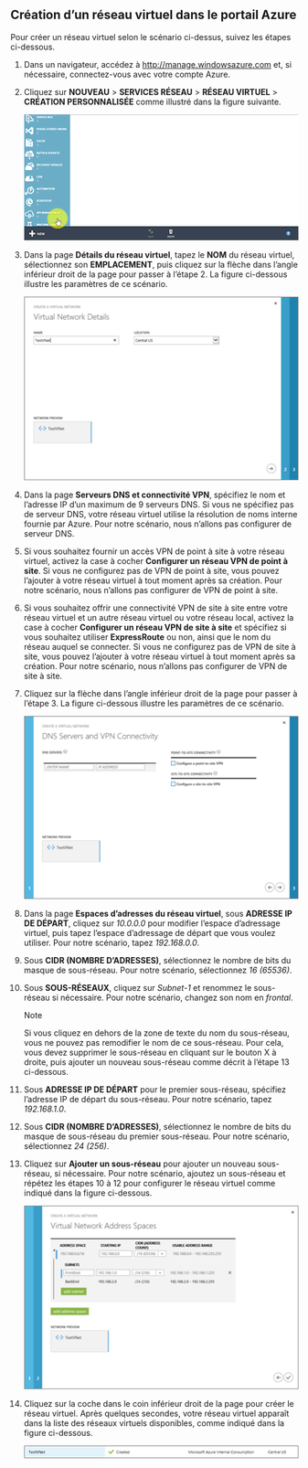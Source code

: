 ## Création d’un réseau virtuel dans le portail Azure
Pour créer un réseau virtuel selon le scénario ci-dessus, suivez les étapes ci-dessous.

1. Dans un navigateur, accédez à http://manage.windowsazure.com et, si nécessaire, connectez-vous avec votre compte Azure.
2. Cliquez sur **NOUVEAU** > **SERVICES RÉSEAU** > **RÉSEAU VIRTUEL** > **CRÉATION PERSONNALISÉE** comme illustré dans la figure suivante.
   
    ![Créer un réseau virtuel dans le portail](./media/virtual-networks-create-vnet-classic-portal-include/vnet-create-portal-figure1.gif)
3. Dans la page **Détails du réseau virtuel**, tapez le **NOM** du réseau virtuel, sélectionnez son **EMPLACEMENT**, puis cliquez sur la flèche dans l’angle inférieur droit de la page pour passer à l’étape 2. La figure ci-dessous illustre les paramètres de ce scénario.
   
    ![Détails du réseau virtuel](./media/virtual-networks-create-vnet-classic-portal-include/vnet-create-portal-figure2.png)
4. Dans la page **Serveurs DNS et connectivité VPN**, spécifiez le nom et l’adresse IP d’un maximum de 9 serveurs DNS. Si vous ne spécifiez pas de serveur DNS, votre réseau virtuel utilise la résolution de noms interne fournie par Azure. Pour notre scénario, nous n’allons pas configurer de serveur DNS.
5. Si vous souhaitez fournir un accès VPN de point à site à votre réseau virtuel, activez la case à cocher **Configurer un réseau VPN de point à site**. Si vous ne configurez pas de VPN de point à site, vous pouvez l’ajouter à votre réseau virtuel à tout moment après sa création. Pour notre scénario, nous n’allons pas configurer de VPN de point à site.
6. Si vous souhaitez offrir une connectivité VPN de site à site entre votre réseau virtuel et un autre réseau virtuel ou votre réseau local, activez la case à cocher **Configurer un réseau VPN de site à site** et spécifiez si vous souhaitez utiliser **ExpressRoute** ou non, ainsi que le nom du réseau auquel se connecter. Si vous ne configurez pas de VPN de site à site, vous pouvez l’ajouter à votre réseau virtuel à tout moment après sa création. Pour notre scénario, nous n’allons pas configurer de VPN de site à site.
7. Cliquez sur la flèche dans l’angle inférieur droit de la page pour passer à l’étape 3. La figure ci-dessous illustre les paramètres de ce scénario.
   
    ![Serveurs DNS et page de connectivité VPN](./media/virtual-networks-create-vnet-classic-portal-include/vnet-create-portal-figure3.png)
8. Dans la page **Espaces d’adresses du réseau virtuel**, sous **ADRESSE IP DE DÉPART**, cliquez sur *10.0.0.0* pour modifier l’espace d’adressage virtuel, puis tapez l’espace d’adressage de départ que vous voulez utiliser. Pour notre scénario, tapez *192.168.0.0*.
9. Sous **CIDR (NOMBRE D’ADRESSES)**, sélectionnez le nombre de bits du masque de sous-réseau. Pour notre scénario, sélectionnez *16 (65536)*.
10. Sous **SOUS-RÉSEAUX**, cliquez sur *Subnet-1* et renommez le sous-réseau si nécessaire. Pour notre scénario, changez son nom en *frontal*.
    
    > [!NOTE]
    > Si vous cliquez en dehors de la zone de texte du nom du sous-réseau, vous ne pouvez pas remodifier le nom de ce sous-réseau. Pour cela, vous devez supprimer le sous-réseau en cliquant sur le bouton X à droite, puis ajouter un nouveau sous-réseau comme décrit à l’étape 13 ci-dessous.
    > 
    > 
11. Sous **ADRESSE IP DE DÉPART** pour le premier sous-réseau, spécifiez l’adresse IP de départ du sous-réseau. Pour notre scénario, tapez *192.168.1.0*.
12. Sous **CIDR (NOMBRE D’ADRESSES)**, sélectionnez le nombre de bits du masque de sous-réseau du premier sous-réseau. Pour notre scénario, sélectionnez *24 (256)*.
13. Cliquez sur **Ajouter un sous-réseau** pour ajouter un nouveau sous-réseau, si nécessaire. Pour notre scénario, ajoutez un sous-réseau et répétez les étapes 10 à 12 pour configurer le réseau virtuel comme indiqué dans la figure ci-dessous.
    
    ![Espaces d’adressage du réseau virtuel](./media/virtual-networks-create-vnet-classic-portal-include/vnet-create-portal-figure4.png)
14. Cliquez sur la coche dans le coin inférieur droit de la page pour créer le réseau virtuel. Après quelques secondes, votre réseau virtuel apparaît dans la liste des réseaux virtuels disponibles, comme indiqué dans la figure ci-dessous.
    
    ![Nouveau réseau virtuel](./media/virtual-networks-create-vnet-classic-portal-include/vnet-create-portal-figure5.png)

<!---HONumber=Oct15_HO3-->